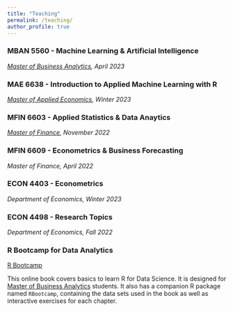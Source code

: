 ```yaml
---
title: "Teaching"
permalink: /teaching/
author_profile: true
---
```


### MBAN 5560 - Machine Learning & Artificial Intelligence 
*[Master of Business Analytics](https://www.smu.ca/mban/index.html), April 2023*
  
### MAE 6638 - Introduction to Applied Machine Learning with R
*[Master of Applied Economics](https://www.smu.ca/academics/sobey/masters-in-applied-economics.html), Winter 2023*

### MFIN 6603 - Applied Statistics & Data Anaytics
*[Master of Finance](https://www.smu.ca/academics/sobey/master-of-finance.html), November 2022*

### MFIN 6609 - Econometrics & Business Forecasting
*Master of Finance, April 2022*

### ECON 4403 - Econometrics
*Department of Economics, Winter 2023*

### ECON 4498 - Research Topics
*Department of Economics, Fall 2022*

### R Bootcamp for Data Analytics

[R Bootcamp](https://yaydede.github.io/Bootcamp_book/)

This online book covers basics to learn R for Data Science. It is designed for [Master of Business Analytics](https://www.smu.ca/mban/index.html) students.
It also has a companion R package named `RBootcamp`, containing the data sets used in the book as well as interactive exercises for each chapter.
